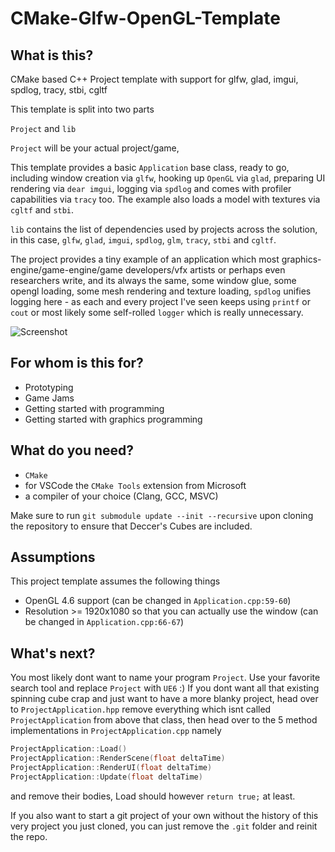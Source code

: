 # CMake-Glfw-OpenGL-Template

## What is this?

CMake based C++ Project template with support for glfw, glad, imgui, spdlog, tracy, stbi, cgltf

This template is split into two parts

`Project` and `lib`

`Project` will be your actual project/game,

This template provides a basic `Application` base class, ready to go, including window creation via `glfw`, hooking up `OpenGL` via `glad`, preparing UI rendering via `dear imgui`, logging via `spdlog` and comes with profiler capabilities via `tracy` too. The example also loads a model with textures via `cgltf` and `stbi`.

`lib` contains the list of dependencies used by projects across the solution, in this case, `glfw`, `glad`, `imgui`, `spdlog`, `glm`, `tracy`, `stbi` and `cgltf`.

The project provides a tiny example of an application which most graphics-engine/game-engine/game developers/vfx artists or perhaps even researchers write, and its always the same, some window glue, some opengl loading,
some mesh rendering and texture loading, `spdlog` unifies logging here - as each and every project I've seen keeps using `printf` or `cout` or most likely some self-rolled `logger` which is really unnecessary.

![Screenshot](screenshots/screenshot.png)

## For whom is this for?

- Prototyping
- Game Jams
- Getting started with programming
- Getting started with graphics programming

## What do you need?

- `CMake`
- for VSCode the `CMake Tools` extension from Microsoft
- a compiler of your choice (Clang, GCC, MSVC)

Make sure to run `git submodule update --init --recursive` upon cloning the repository to ensure that Deccer's Cubes are included.

## Assumptions

This project template assumes the following things

- OpenGL 4.6 support (can be changed in `Application.cpp:59-60`)
- Resolution >= 1920x1080 so that you can actually use the window (can be changed in `Application.cpp:66-67`)

## What's next?

You most likely dont want to name your program `Project`. Use your favorite search tool and replace `Project` with `UE6` :)
If you dont want all that existing spinning cube crap and just want to have a more blanky project, head over to `ProjectApplication.hpp` remove everything which isnt called `ProjectApplication` from above that class, then head over to the 5 method implementations in `ProjectApplication.cpp` namely

```cpp
ProjectApplication::Load()
ProjectApplication::RenderScene(float deltaTime)
ProjectApplication::RenderUI(float deltaTime)
ProjectApplication::Update(float deltaTime)
```

and remove their bodies, Load should however `return true;` at least.

If you also want to start a git project of your own without the history of this very project you just cloned, you can just remove the `.git` folder and reinit the repo.